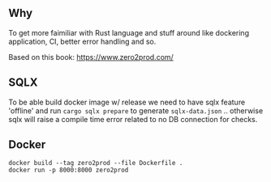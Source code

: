 ## Why

To get more faimiliar with Rust language and stuff around like dockering application, CI, better error handling and so.

Based on this book: https://www.zero2prod.com/

## SQLX

To be able build docker image w/ release we need to have
sqlx feature 'offline' and run `cargo sqlx prepare` to generate
`sqlx-data.json` .. otherwise sqlx will raise a compile time error
related to no DB connection for checks.

## Docker

```
docker build --tag zero2prod --file Dockerfile .
docker run -p 8000:8000 zero2prod
```

